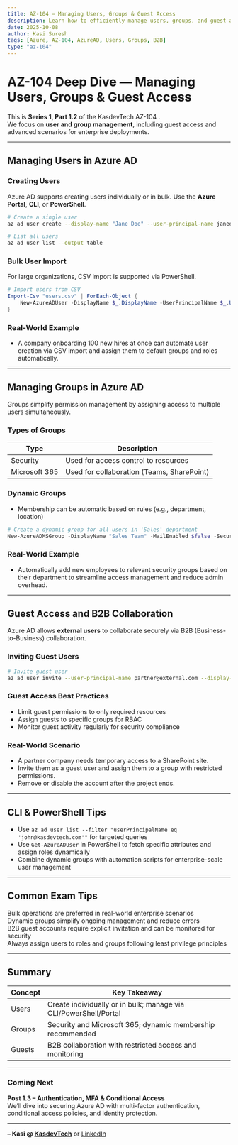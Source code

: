```yaml
---
title: AZ-104 — Managing Users, Groups & Guest Access
description: Learn how to efficiently manage users, groups, and guest access in Azure AD. Covers bulk import, B2B collaboration, dynamic groups, and real-world management scenarios.
date: 2025-10-08
author: Kasi Suresh
tags: [Azure, AZ-104, AzureAD, Users, Groups, B2B]
type: "az-104"
---
```


# AZ-104 Deep Dive — Managing Users, Groups & Guest Access

This is **Series 1, Part 1.2** of the KasdevTech AZ-104 .  
We focus on **user and group management**, including guest access and advanced scenarios for enterprise deployments.

---

## Managing Users in Azure AD

### Creating Users

Azure AD supports creating users individually or in bulk. Use the **Azure Portal**, **CLI**, or **PowerShell**.

```bash
# Create a single user
az ad user create --display-name "Jane Doe" --user-principal-name janedoe@kasdevtech.com --password "P@ssword123!"

# List all users
az ad user list --output table
```

### Bulk User Import

For large organizations, CSV import is supported via PowerShell.

```powershell
# Import users from CSV
Import-Csv "users.csv" | ForEach-Object {
    New-AzureADUser -DisplayName $_.DisplayName -UserPrincipalName $_.UPN -PasswordProfile (New-Object -TypeName Microsoft.Open.AzureAD.Model.PasswordProfile -Property @{Password = $_.Password; ForceChangePasswordNextLogin=$true}) -AccountEnabled $true
}
```

### Real-World Example

- A company onboarding 100 new hires at once can automate user creation via CSV import and assign them to default groups and roles automatically.

---

## Managing Groups in Azure AD

Groups simplify permission management by assigning access to multiple users simultaneously.

### Types of Groups

| Type | Description |
|------|-------------|
| Security | Used for access control to resources |
| Microsoft 365 | Used for collaboration (Teams, SharePoint) |

### Dynamic Groups

- Membership can be automatic based on rules (e.g., department, location)

```powershell
# Create a dynamic group for all users in 'Sales' department
New-AzureADMSGroup -DisplayName "Sales Team" -MailEnabled $false -SecurityEnabled $true -MailNickName "Sales" -GroupTypes "DynamicMembership" -MembershipRule "(user.department -eq 'Sales')" -MembershipRuleProcessingState "On"
```

### Real-World Example

- Automatically add new employees to relevant security groups based on their department to streamline access management and reduce admin overhead.

---

## Guest Access and B2B Collaboration

Azure AD allows **external users** to collaborate securely via B2B (Business-to-Business) collaboration.

### Inviting Guest Users

```bash
# Invite guest user
az ad user invite --user-principal-name partner@external.com --display-name "Partner User" --send-invitation-message true
```

### Guest Access Best Practices

- Limit guest permissions to only required resources  
- Assign guests to specific groups for RBAC  
- Monitor guest activity regularly for security compliance  

### Real-World Scenario

- A partner company needs temporary access to a SharePoint site.  
- Invite them as a guest user and assign them to a group with restricted permissions.  
- Remove or disable the account after the project ends.

---

## CLI & PowerShell Tips

- Use `az ad user list --filter "userPrincipalName eq 'john@kasdevtech.com'"` for targeted queries  
- Use `Get-AzureADUser` in PowerShell to fetch specific attributes and assign roles dynamically  
- Combine dynamic groups with automation scripts for enterprise-scale user management

---

## Common Exam Tips

Bulk operations are preferred in real-world enterprise scenarios  
Dynamic groups simplify ongoing management and reduce errors  
B2B guest accounts require explicit invitation and can be monitored for security  
Always assign users to roles and groups following least privilege principles  

---

## Summary

| Concept | Key Takeaway |
|---------|--------------|
| Users | Create individually or in bulk; manage via CLI/PowerShell/Portal |
| Groups | Security and Microsoft 365; dynamic membership recommended |
| Guests | B2B collaboration with restricted access and monitoring |

---

### Coming Next
**Post 1.3 – Authentication, MFA & Conditional Access**  
We’ll dive into securing Azure AD with multi-factor authentication, conditional access policies, and identity protection.

---

**– Kasi @ [KasdevTech](https://kasdevtech.com)** or [LinkedIn](https://www.linkedin.com/in/kasi-suresh-992675177/)
